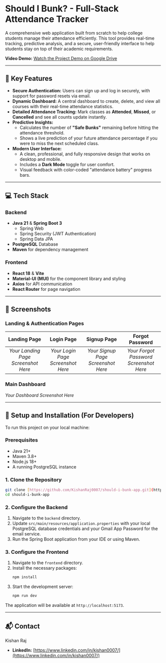 # Should I Bunk? - Full-Stack Attendance Tracker

A comprehensive web application built from scratch to help college students manage their attendance efficiently. This tool provides real-time tracking, predictive analysis, and a secure, user-friendly interface to help students stay on top of their academic requirements.

**Video Demo:** [Watch the Project Demo on Google Drive](https://your-google-drive-link-here)

---

## 🚀 Key Features

- **Secure Authentication:** Users can sign up and log in securely, with support for password resets via email.
- **Dynamic Dashboard:** A central dashboard to create, delete, and view all courses with their real-time attendance statistics.
- **Detailed Attendance Tracking:** Mark classes as **Attended**, **Missed**, or **Cancelled** and see all counts update instantly.
- **Predictive Insights:**
    - Calculates the number of **"Safe Bunks"** remaining before hitting the attendance threshold.
    - Shows a live prediction of your future attendance percentage if you were to miss the next scheduled class.
- **Modern User Interface:**
    - A clean, professional, and fully responsive design that works on desktop and mobile.
    - Includes a **Dark Mode** toggle for user comfort.
    - Visual feedback with color-coded "attendance battery" progress bars.

---

## 💻 Tech Stack

### Backend
* **Java 21** & **Spring Boot 3**
    * Spring Web
    * Spring Security (JWT Authentication)
    * Spring Data JPA
* **PostgreSQL** Database
* **Maven** for dependency management

### Frontend
* **React 18** & **Vite**
* **Material-UI (MUI)** for the component library and styling
* **Axios** for API communication
* **React Router** for page navigation

---

## 📸 Screenshots

### Landing & Authentication Pages
| Landing Page | Login Page | Signup Page | Forgot Password |
| :---: | :---: | :---: | :---: |
| *Your Landing Page Screenshot Here* | *Your Login Page Screenshot Here* | *Your Signup Page Screenshot Here* | *Your Forgot Password Screenshot Here* |

### Main Dashboard
*Your Dashboard Screenshot Here*

---

## 🔧 Setup and Installation (For Developers)

To run this project on your local machine:

### Prerequisites
* Java 21+
* Maven 3.8+
* Node.js 18+
* A running PostgreSQL instance

### 1. Clone the Repository
```bash
git clone [https://github.com/KishanRaj0007/should-i-bunk-app.git](https://github.com/KishanRaj0007/should-i-bunk-app.git)
cd should-i-bunk-app
```
### 2. Configure the Backend
1.  Navigate to the `backend` directory.
2.  Update `src/main/resources/application.properties` with your local PostgreSQL database credentials and your Gmail App Password for the email service.
3.  Run the Spring Boot application from your IDE or using Maven.

### 3. Configure the Frontend
1.  Navigate to the `frontend` directory.
2.  Install the necessary packages:
    ```bash
    npm install
    ```
3.  Start the development server:
    ```bash
    npm run dev
    ```
The application will be available at `http://localhost:5173`.

---

## 📬 Contact

Kishan Raj

* **LinkedIn:** [https://www.linkedin.com/in/kishan0007/](https://www.linkedin.com/in/kishan0007/)
